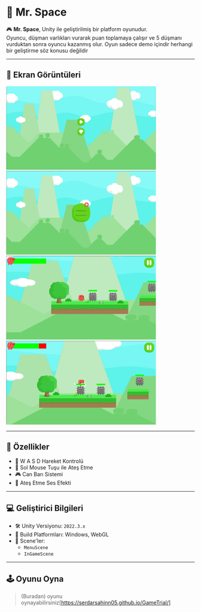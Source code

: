 # 🚀 Mr. Space
🎮 **Mr. Space**, Unity ile geliştirilmiş bir platform oyunudur.  
Oyuncu, düşman varlıkları vurarak puan toplamaya çalışır ve 5 düşmanı vurduktan sonra oyuncu kazanmış olur.
Oyun sadece demo içindir herhangi bir geliştirme söz konusu değildir

---

## 📸 Ekran Görüntüleri

<img src="https://raw.githubusercontent.com/Serdarsahinn05/GameTrial/main/images/image1.jpg" width="400"/>
<img src="https://raw.githubusercontent.com/Serdarsahinn05/GameTrial/main/images/image2.jpg" width="400"/>
<img src="https://raw.githubusercontent.com/Serdarsahinn05/GameTrial/main/images/image3.jpg" width="400"/>
<img src="https://raw.githubusercontent.com/Serdarsahinn05/GameTrial/main/images/image4.jpg" width="400"/>

---

## 🎯 Özellikler

- 🚀 W A S D Hareket Kontrolü
- 🧠 Sol Mouse Tuşu ile Ateş Etme
- 🎮 Can Barı Sistemi
- 🎵 Ateş Etme Ses Efekti

---

## 💻 Geliştirici Bilgileri

- 🛠️ Unity Versiyonu: `2022.3.x`  
- 💾 Build Platformları: Windows, WebGL  
- 🧱 Scene'ler:
  - `MenuScene`
  - `InGameScene`
 
---

## 🕹️ Oyunu Oyna
>(Buradan) oyunu oynayabilirsiniz[https://serdarsahinn05.github.io/GameTrial/]

